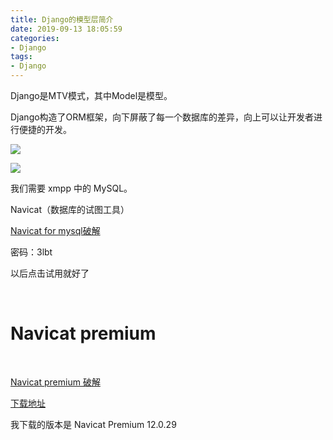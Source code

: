 ```yaml
---
title: Django的模型层简介
date: 2019-09-13 18:05:59
categories:
- Django
tags:
- Django
---
```

Django是MTV模式，其中Model是模型。

<!-- more -->

Django构造了ORM框架，向下屏蔽了每一个数据库的差异，向上可以让开发者进行便捷的开发。

![](/images/django/25_0.png)

![](/images/django/25_1.png)

我们需要 xmpp 中的 MySQL。

Navicat（数据库的试图工具）

[Navicat for mysql破解](https://pan.baidu.com/s/1TgJlkID0YbdD6wDGyz6KNg)

密码：3lbt

以后点击试用就好了

<br/>

# Navicat premium

<br/>

[Navicat premium 破解](https://www.jianshu.com/p/5f693b4c9468)

[下载地址](http://mydown.yesky.com/pcsoft/33474519/versions/)

我下载的版本是 Navicat Premium 12.0.29








